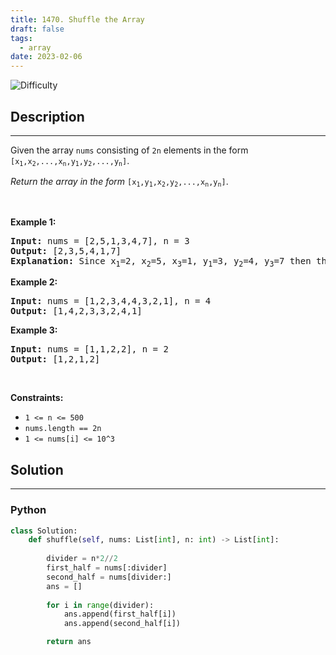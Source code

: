 ```yaml
---
title: 1470. Shuffle the Array
draft: false
tags: 
  - array
date: 2023-02-06
---
```


![Difficulty](https://img.shields.io/badge/Difficulty-Easy-blue.svg)

## Description

---
<p>Given the array <code>nums</code> consisting of <code>2n</code> elements in the form <code>[x<sub>1</sub>,x<sub>2</sub>,...,x<sub>n</sub>,y<sub>1</sub>,y<sub>2</sub>,...,y<sub>n</sub>]</code>.</p>

<p><em>Return the array in the form</em> <code>[x<sub>1</sub>,y<sub>1</sub>,x<sub>2</sub>,y<sub>2</sub>,...,x<sub>n</sub>,y<sub>n</sub>]</code>.</p>

<p>&nbsp;</p>
<p><strong class="example">Example 1:</strong></p>

<pre>
<strong>Input:</strong> nums = [2,5,1,3,4,7], n = 3
<strong>Output:</strong> [2,3,5,4,1,7] 
<strong>Explanation:</strong> Since x<sub>1</sub>=2, x<sub>2</sub>=5, x<sub>3</sub>=1, y<sub>1</sub>=3, y<sub>2</sub>=4, y<sub>3</sub>=7 then the answer is [2,3,5,4,1,7].
</pre>

<p><strong class="example">Example 2:</strong></p>

<pre>
<strong>Input:</strong> nums = [1,2,3,4,4,3,2,1], n = 4
<strong>Output:</strong> [1,4,2,3,3,2,4,1]
</pre>

<p><strong class="example">Example 3:</strong></p>

<pre>
<strong>Input:</strong> nums = [1,1,2,2], n = 2
<strong>Output:</strong> [1,2,1,2]
</pre>

<p>&nbsp;</p>
<p><strong>Constraints:</strong></p>

<ul>
	<li><code>1 &lt;= n &lt;= 500</code></li>
	<li><code>nums.length == 2n</code></li>
	<li><code>1 &lt;= nums[i] &lt;= 10^3</code></li>
</ul>

## Solution

---
### Python
``` py title='shuffle-the-array'
class Solution:
    def shuffle(self, nums: List[int], n: int) -> List[int]:
        
        divider = n*2//2
        first_half = nums[:divider]
        second_half = nums[divider:]
        ans = []
        
        for i in range(divider):
            ans.append(first_half[i])
            ans.append(second_half[i])

        return ans

```

